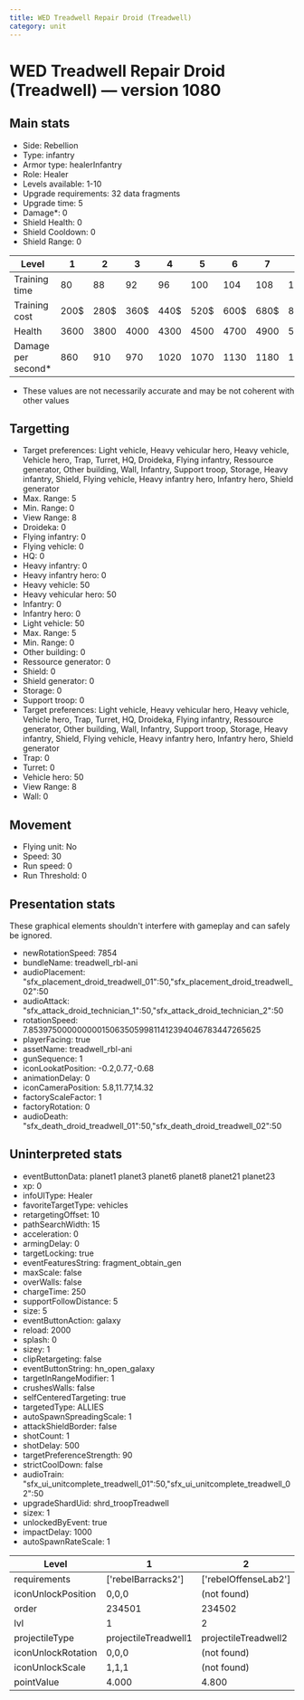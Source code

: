 ```yaml
---
title: WED Treadwell Repair Droid (Treadwell)
category: unit
---
```


# WED Treadwell Repair Droid (Treadwell) — version 1080

## Main stats

  * Side: Rebellion
  * Type: infantry
  * Armor type: healerInfantry
  * Role: Healer
  * Levels available: 1-10
  * Upgrade requirements: 32 data fragments
  * Upgrade time: 5
  * Damage*: 0
  * Shield Health: 0
  * Shield Cooldown: 0
  * Shield Range: 0

|Level             |1   |2   |3   |4   |5   |6   |7   |8   |9   |10   |
|------------------|----|----|----|----|----|----|----|----|----|-----|
|Training time     |80  |88  |92  |96  |100 |104 |108 |112 |116 |120  |
|Training cost     |200$|280$|360$|440$|520$|600$|680$|800$|840$|920$ |
|Health            |3600|3800|4000|4300|4500|4700|4900|5200|5600|19500|
|Damage per second*|860 |910 |970 |1020|1070|1130|1180|1230|1330|1440 |

* These values are not necessarily accurate and may be not coherent with other values

## Targetting

  * Target preferences: Light vehicle, Heavy vehicular hero, Heavy vehicle, Vehicle hero, Trap, Turret, HQ, Droideka, Flying infantry, Ressource generator, Other building, Wall, Infantry, Support troop, Storage, Heavy infantry, Shield, Flying vehicle, Heavy infantry hero, Infantry hero, Shield generator
  * Max. Range: 5
  * Min. Range: 0
  * View Range: 8
  * Droideka: 0
  * Flying infantry: 0
  * Flying vehicle: 0
  * HQ: 0
  * Heavy infantry: 0
  * Heavy infantry hero: 0
  * Heavy vehicle: 50
  * Heavy vehicular hero: 50
  * Infantry: 0
  * Infantry hero: 0
  * Light vehicle: 50
  * Max. Range: 5
  * Min. Range: 0
  * Other building: 0
  * Ressource generator: 0
  * Shield: 0
  * Shield generator: 0
  * Storage: 0
  * Support troop: 0
  * Target preferences: Light vehicle, Heavy vehicular hero, Heavy vehicle, Vehicle hero, Trap, Turret, HQ, Droideka, Flying infantry, Ressource generator, Other building, Wall, Infantry, Support troop, Storage, Heavy infantry, Shield, Flying vehicle, Heavy infantry hero, Infantry hero, Shield generator
  * Trap: 0
  * Turret: 0
  * Vehicle hero: 50
  * View Range: 8
  * Wall: 0

## Movement

  * Flying unit: No
  * Speed: 30
  * Run speed: 0
  * Run Threshold: 0

## Presentation stats

These graphical elements shouldn't interfere with gameplay and can safely be ignored.

  * newRotationSpeed: 7854
  * bundleName: treadwell_rbl-ani
  * audioPlacement: "sfx_placement_droid_treadwell_01":50,"sfx_placement_droid_treadwell_02":50
  * audioAttack: "sfx_attack_droid_technician_1":50,"sfx_attack_droid_technician_2":50
  * rotationSpeed: 7.8539750000000001506350599811412394046783447265625
  * playerFacing: true
  * assetName: treadwell_rbl-ani
  * gunSequence: 1
  * iconLookatPosition: -0.2,0.77,-0.68
  * animationDelay: 0
  * iconCameraPosition: 5.8,11.77,14.32
  * factoryScaleFactor: 1
  * factoryRotation: 0
  * audioDeath: "sfx_death_droid_treadwell_01":50,"sfx_death_droid_treadwell_02":50

## Uninterpreted stats

  * eventButtonData: planet1 planet3 planet6 planet8 planet21 planet23
  * xp: 0
  * infoUIType: Healer
  * favoriteTargetType: vehicles
  * retargetingOffset: 10
  * pathSearchWidth: 15
  * acceleration: 0
  * armingDelay: 0
  * targetLocking: true
  * eventFeaturesString: fragment_obtain_gen
  * maxScale: false
  * overWalls: false
  * chargeTime: 250
  * supportFollowDistance: 5
  * size: 5
  * eventButtonAction: galaxy
  * reload: 2000
  * splash: 0
  * sizey: 1
  * clipRetargeting: false
  * eventButtonString: hn_open_galaxy
  * targetInRangeModifier: 1
  * crushesWalls: false
  * selfCenteredTargeting: true
  * targetedType: ALLIES
  * autoSpawnSpreadingScale: 1
  * attackShieldBorder: false
  * shotCount: 1
  * shotDelay: 500
  * targetPreferenceStrength: 90
  * strictCoolDown: false
  * audioTrain: "sfx_ui_unitcomplete_treadwell_01":50,"sfx_ui_unitcomplete_treadwell_02":50
  * upgradeShardUid: shrd_troopTreadwell
  * sizex: 1
  * unlockedByEvent: true
  * impactDelay: 1000
  * autoSpawnRateScale: 1

|Level             |1                   |2                   |3                   |4                   |5                   |6                   |7                   |8                   |9                   |10                   |
|------------------|--------------------|--------------------|--------------------|--------------------|--------------------|--------------------|--------------------|--------------------|--------------------|---------------------|
|requirements      |['rebelBarracks2']  |['rebelOffenseLab2']|['rebelOffenseLab3']|['rebelOffenseLab4']|['rebelOffenseLab5']|['rebelOffenseLab6']|['rebelOffenseLab7']|['rebelOffenseLab8']|['rebelOffenseLab9']|['rebelOffenseLab10']|
|iconUnlockPosition|0,0,0               |(not found)         |(not found)         |(not found)         |(not found)         |(not found)         |(not found)         |(not found)         |(not found)         |(not found)          |
|order             |234501              |234502              |234503              |234504              |234505              |234506              |234507              |234508              |234509              |234510               |
|lvl               |1                   |2                   |3                   |4                   |5                   |6                   |7                   |8                   |9                   |10                   |
|projectileType    |projectileTreadwell1|projectileTreadwell2|projectileTreadwell3|projectileTreadwell4|projectileTreadwell5|projectileTreadwell6|projectileTreadwell7|projectileTreadwell8|projectileTreadwell9|projectileTreadwell10|
|iconUnlockRotation|0,0,0               |(not found)         |(not found)         |(not found)         |(not found)         |(not found)         |(not found)         |(not found)         |(not found)         |(not found)          |
|iconUnlockScale   |1,1,1               |(not found)         |(not found)         |(not found)         |(not found)         |(not found)         |(not found)         |(not found)         |(not found)         |(not found)          |
|pointValue        |4.000               |4.800               |5.600               |6.400               |7.200               |8.000               |8.800               |9.600               |10.400              |12.000               |

